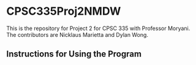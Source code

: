 # CPSC335Proj2NMDW
This is the repository for Project 2 for CPSC 335 with Professor Moryani. The contributors are Nicklaus Marietta and Dylan Wong.

## Instructions for Using the Program


